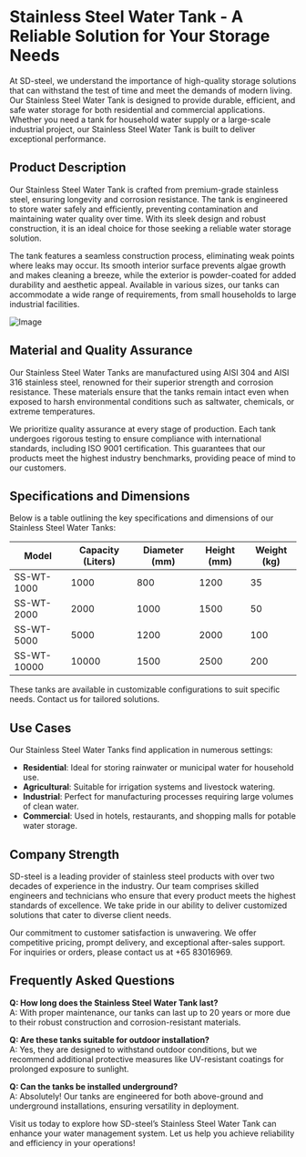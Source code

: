 # Stainless Steel Water Tank - A Reliable Solution for Your Storage Needs

At SD-steel, we understand the importance of high-quality storage solutions that can withstand the test of time and meet the demands of modern living. Our Stainless Steel Water Tank is designed to provide durable, efficient, and safe water storage for both residential and commercial applications. Whether you need a tank for household water supply or a large-scale industrial project, our Stainless Steel Water Tank is built to deliver exceptional performance.

## Product Description

Our Stainless Steel Water Tank is crafted from premium-grade stainless steel, ensuring longevity and corrosion resistance. The tank is engineered to store water safely and efficiently, preventing contamination and maintaining water quality over time. With its sleek design and robust construction, it is an ideal choice for those seeking a reliable water storage solution.

The tank features a seamless construction process, eliminating weak points where leaks may occur. Its smooth interior surface prevents algae growth and makes cleaning a breeze, while the exterior is powder-coated for added durability and aesthetic appeal. Available in various sizes, our tanks can accommodate a wide range of requirements, from small households to large industrial facilities.

![Image](https://github.com/user-attachments/assets/2567258e-e124-4816-932d-1809bd27ef0b)

## Material and Quality Assurance

Our Stainless Steel Water Tanks are manufactured using AISI 304 and AISI 316 stainless steel, renowned for their superior strength and corrosion resistance. These materials ensure that the tanks remain intact even when exposed to harsh environmental conditions such as saltwater, chemicals, or extreme temperatures. 

We prioritize quality assurance at every stage of production. Each tank undergoes rigorous testing to ensure compliance with international standards, including ISO 9001 certification. This guarantees that our products meet the highest industry benchmarks, providing peace of mind to our customers.

## Specifications and Dimensions

Below is a table outlining the key specifications and dimensions of our Stainless Steel Water Tanks:

| **Model**        | **Capacity (Liters)** | **Diameter (mm)** | **Height (mm)** | **Weight (kg)** |
|-------------------|-----------------------|-------------------|-----------------|-----------------|
| SS-WT-1000       | 1000                  | 800               | 1200            | 35              |
| SS-WT-2000       | 2000                  | 1000              | 1500            | 50              |
| SS-WT-5000       | 5000                  | 1200              | 2000            | 100             |
| SS-WT-10000      | 10000                 | 1500              | 2500            | 200             |

These tanks are available in customizable configurations to suit specific needs. Contact us for tailored solutions.

## Use Cases

Our Stainless Steel Water Tanks find application in numerous settings:

- **Residential**: Ideal for storing rainwater or municipal water for household use.
- **Agricultural**: Suitable for irrigation systems and livestock watering.
- **Industrial**: Perfect for manufacturing processes requiring large volumes of clean water.
- **Commercial**: Used in hotels, restaurants, and shopping malls for potable water storage.

## Company Strength

SD-steel is a leading provider of stainless steel products with over two decades of experience in the industry. Our team comprises skilled engineers and technicians who ensure that every product meets the highest standards of excellence. We take pride in our ability to deliver customized solutions that cater to diverse client needs.

Our commitment to customer satisfaction is unwavering. We offer competitive pricing, prompt delivery, and exceptional after-sales support. For inquiries or orders, please contact us at +65 83016969.

## Frequently Asked Questions

**Q: How long does the Stainless Steel Water Tank last?**  
A: With proper maintenance, our tanks can last up to 20 years or more due to their robust construction and corrosion-resistant materials.

**Q: Are these tanks suitable for outdoor installation?**  
A: Yes, they are designed to withstand outdoor conditions, but we recommend additional protective measures like UV-resistant coatings for prolonged exposure to sunlight.

**Q: Can the tanks be installed underground?**  
A: Absolutely! Our tanks are engineered for both above-ground and underground installations, ensuring versatility in deployment.

Visit us today to explore how SD-steel’s Stainless Steel Water Tank can enhance your water management system. Let us help you achieve reliability and efficiency in your operations!